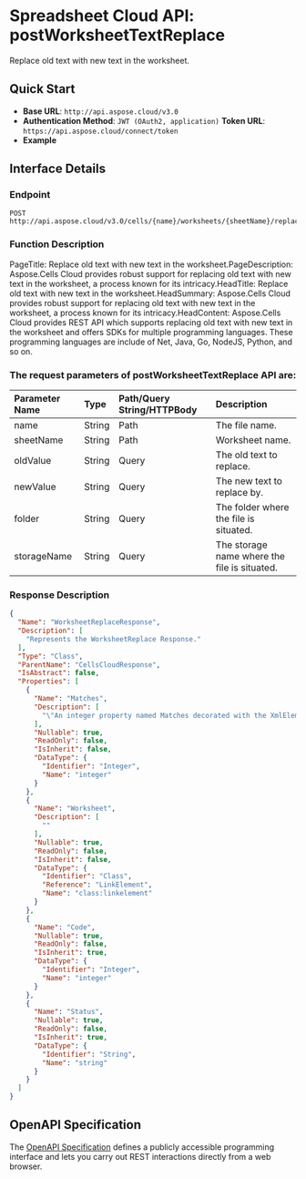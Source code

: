 
# **Spreadsheet Cloud API: postWorksheetTextReplace**

Replace old text with new text in the worksheet. 


## **Quick Start**

- **Base URL**: `http://api.aspose.cloud/v3.0`
- **Authentication Method**: `JWT (OAuth2, application)`  **Token URL**: `https://api.aspose.cloud/connect/token`
- **Example** 

## **Interface Details**

### **Endpoint** 

```
POST http://api.aspose.cloud/v3.0/cells/{name}/worksheets/{sheetName}/replaceText
```
### **Function Description**
PageTitle: Replace old text with new text in the worksheet.PageDescription: Aspose.Cells Cloud provides robust support for replacing old text with new text in the worksheet, a process known for its intricacy.HeadTitle: Replace old text with new text in the worksheet.HeadSummary: Aspose.Cells Cloud provides robust support for replacing old text with new text in the worksheet, a process known for its intricacy.HeadContent: Aspose.Cells Cloud provides REST API which supports replacing old text with new text in the worksheet and offers SDKs for multiple programming languages. These programming languages are include of Net, Java, Go, NodeJS, Python, and so on.

### The request parameters of **postWorksheetTextReplace** API are: 

| Parameter Name | Type | Path/Query String/HTTPBody | Description | 
| :- | :- | :- |:- | 
|name|String|Path|The file name.|
|sheetName|String|Path|Worksheet name.|
|oldValue|String|Query|The old text to replace.|
|newValue|String|Query|The new text to replace by.|
|folder|String|Query|The folder where the file is situated.|
|storageName|String|Query|The storage name where the file is situated.|

### **Response Description**
```json
{
  "Name": "WorksheetReplaceResponse",
  "Description": [
    "Represents the WorksheetReplace Response."
  ],
  "Type": "Class",
  "ParentName": "CellsCloudResponse",
  "IsAbstract": false,
  "Properties": [
    {
      "Name": "Matches",
      "Description": [
        "\"An integer property named Matches decorated with the XmlElement attribute.\""
      ],
      "Nullable": true,
      "ReadOnly": false,
      "IsInherit": false,
      "DataType": {
        "Identifier": "Integer",
        "Name": "integer"
      }
    },
    {
      "Name": "Worksheet",
      "Description": [
        ""
      ],
      "Nullable": true,
      "ReadOnly": false,
      "IsInherit": false,
      "DataType": {
        "Identifier": "Class",
        "Reference": "LinkElement",
        "Name": "class:linkelement"
      }
    },
    {
      "Name": "Code",
      "Nullable": true,
      "ReadOnly": false,
      "IsInherit": true,
      "DataType": {
        "Identifier": "Integer",
        "Name": "integer"
      }
    },
    {
      "Name": "Status",
      "Nullable": true,
      "ReadOnly": false,
      "IsInherit": true,
      "DataType": {
        "Identifier": "String",
        "Name": "string"
      }
    }
  ]
}
```


## OpenAPI Specification

The [OpenAPI Specification](https://reference.aspose.cloud/cells/#/WorksheetsController/PostWorksheetTextReplace) defines a publicly accessible programming interface and lets you carry out REST interactions directly from a web browser.

